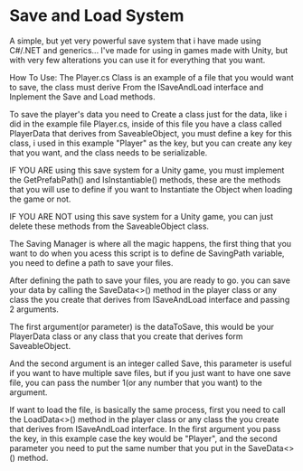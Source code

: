# Save and Load System
A simple, but yet very powerful save system that i have made using C#/.NET and generics...
I've made for using in games made with Unity, but with very few alterations you can use it for everything that you want.

How To Use:
The Player.cs Class is an example of a file that you would want to save, the class must derive From the ISaveAndLoad interface and Inplement the Save and Load methods.

To save the player's data you need to Create a class just for the data, like i did in the example file Player.cs, inside of this file you have a class called PlayerData that derives from SaveableObject, you must define a key for this class, i used in this example "Player" as the key, but you can create any key that you want, and the class needs to be serializable.

IF YOU ARE using this save system for a Unity game, you must implement the GetPrefabPath() and IsInstantiable() methods, these are the methods that you will use to define if you want to Instantiate the Object when loading the game or not.

IF YOU ARE NOT using this save system for a Unity game, you can just delete these methods from the SaveableObject class.


The Saving Manager is where all the magic happens, the first thing that you want to do when you acess this script is to define de SavingPath variable, you need to define a path to save your files.

After defining the path to save your files, you are ready to go. you can save your data by calling the SaveData<>() method in the player class or any class the you create that derives from ISaveAndLoad interface and passing 2 arguments.

The first argument(or parameter) is the  dataToSave, this would be your PlayerData class or any class that you create that derives form SaveableObject.

And the second argument is an integer called Save, this parameter is useful if you want to have multiple save files, but if you just want to have one save file, you can pass the number 1(or any number that you want) to the argument.

If want to load the file, is basically the same process, first you need to call the LoadData<>() method in the player class or any class the you create that derives from ISaveAndLoad interface.
In the first argument you pass the key, in this example case the key would be "Player", and the second parameter you need to put the same number that you put in the SaveData<>() method.
